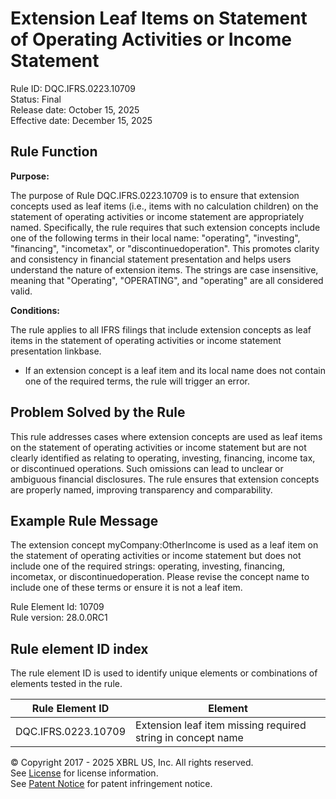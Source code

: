 # Extension Leaf Items on Statement of Operating Activities or Income Statement  
Rule ID: DQC.IFRS.0223.10709  
Status: Final  
Release date: October 15, 2025  
Effective date: December 15, 2025  

## Rule Function

**Purpose:**

The purpose of Rule DQC.IFRS.0223.10709 is to ensure that extension concepts used as leaf items (i.e., items with no calculation children) on the statement of operating activities or income statement are appropriately named. Specifically, the rule requires that such extension concepts include one of the following terms in their local name: "operating", "investing", "financing", "incometax", or "discontinuedoperation". This promotes clarity and consistency in financial statement presentation and helps users understand the nature of extension items. The strings are case insensitive, meaning that "Operating", "OPERATING", and "operating" are all considered valid.

**Conditions:**

The rule applies to all IFRS filings that include extension concepts as leaf items in the statement of operating activities or income statement presentation linkbase.  
- If an extension concept is a leaf item and its local name does not contain one of the required terms, the rule will trigger an error.

## Problem Solved by the Rule

This rule addresses cases where extension concepts are used as leaf items on the statement of operating activities or income statement but are not clearly identified as relating to operating, investing, financing, income tax, or discontinued operations. Such omissions can lead to unclear or ambiguous financial disclosures. The rule ensures that extension concepts are properly named, improving transparency and comparability.

## Example Rule Message

The extension concept myCompany:OtherIncome is used as a leaf item on the statement of operating activities or income statement but does not include one of the required strings: operating, investing, financing, incometax, or discontinuedoperation. Please revise the concept name to include one of these terms or ensure it is not a leaf item.

Rule Element Id: 10709  
Rule version: 28.0.0RC1

## Rule element ID index  
The rule element ID is used to identify unique elements or combinations of elements tested in the rule.

|Rule Element ID|Element|
|--- |--- |
| DQC.IFRS.0223.10709 | Extension leaf item missing required string in concept name |

© Copyright 2017 - 2025 XBRL US, Inc. All rights reserved.  
See [License](https://xbrl.us/dqc-license) for license information.  
See [Patent Notice](https://xbrl.us/dqc-patent) for patent infringement notice.
